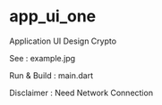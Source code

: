 # app_ui_one
Application UI Design Crypto


See : example.jpg

Run & Build : main.dart

Disclaimer : Need Network Connection
